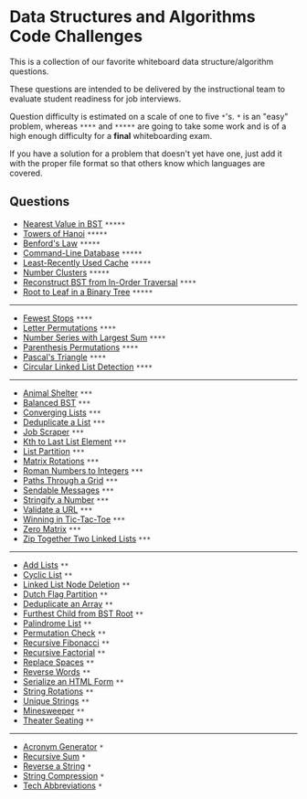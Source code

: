 # Data Structures and Algorithms Code Challenges

This is a collection of our favorite whiteboard data structure/algorithm questions.

These questions are intended to be delivered by the instructional team to evaluate student readiness for job interviews.

Question difficulty is estimated on a scale of one to five `*`'s. `*` is an "easy" problem, whereas `****` and `*****` are going to take some work and is of a high enough difficulty for a **final** whiteboarding exam.

If you have a solution for a problem that doesn't yet have one, just add it with the proper file format so that others know which languages are covered.

## Questions

- [Nearest Value in BST](./nearest-value-bst) `*****`
- [Towers of Hanoi](./hanoi) `*****`
- [Benford's Law](./benfords-law) `*****`
- [Command-Line Database](./custom-db) `*****`
- [Least-Recently Used Cache](./least-recently-used-cache) `*****`
- [Number Clusters](./number_clusters) `*****`
- [Reconstruct BST from In-Order Traversal](./reconstructed-tree) `****`
- [Root to Leaf in a Binary Tree](./binary-root-leaf) `*****`
-----
- [Fewest Stops](./fewest-stops) `****`
- [Letter Permutations](./letter-permutations) `****`
- [Number Series with Largest Sum](./largest-sum) `****`
- [Parenthesis Permutations](./paren-permutations) `****`
- [Pascal's Triangle](./pascals-triangle) `****`
- [Circular Linked List Detection](./circular-linkedlist) `****`
-----
- [Animal Shelter](./animal-shelter) `***`
- [Balanced BST](./balanced-bst) `***`
- [Converging Lists](./converging-lists) `***`
- [Deduplicate a List](./dedupe-list) `***`
- [Job Scraper](./job-scraper) `***`
- [Kth to Last List Element](./kth-element) `***`
- [List Partition](./list-partition) `***`
- [Matrix Rotations](./rotate-matrix) `***`
- [Roman Numbers to Integers](./roman-numbers) `***`
- [Paths Through a Grid](./grid-paths) `***`
- [Sendable Messages](./sendable-messages) `***`
- [Stringify a Number](./stringify-number) `***`
- [Validate a URL](./validate-urls) `***`
- [Winning in Tic-Tac-Toe](./tictactoe-winner) `***`
- [Zero Matrix](./zero-matrix) `***`
- [Zip Together Two Linked Lists](./zip-lists) `***`
-----
- [Add Lists](./add-lists) `**`
- [Cyclic List](./cyclic-list) `**`
- [Linked List Node Deletion](./node-deletion) `**`
- [Dutch Flag Partition](./dutch-flag) `**`
- [Deduplicate an Array](./dedupe-array) `**`
- [Furthest Child from BST Root](./furthest-child) `**`
- [Palindrome List](./list-palindrome) `**`
- [Permutation Check](./permutation) `**`
- [Recursive Fibonacci](./recursive-fib) `**`
- [Recursive Factorial](./recursive-factorial) `**`
- [Replace Spaces](./replace-spaces) `**`
- [Reverse Words](./reverse-words) `**`
- [Serialize an HTML Form](./serialize-object) `**`
- [String Rotations](./string-rotations) `**`
- [Unique Strings](./unique-string) `**`
- [Minesweeper](./minesweeper-mine-counting/) `**`
- [Theater Seating](./theater-seating/) `**`
-----
- [Acronym Generator](./acronym) `*`
- [Recursive Sum](./recursive-sum) `*`
- [Reverse a String](./reverse-string) `*`
- [String Compression](./compression) `*`
- [Tech Abbreviations](./tech-abbreviations) `*`
